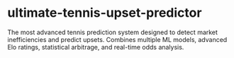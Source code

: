 # ultimate-tennis-upset-predictor
The most advanced tennis prediction system designed to detect market inefficiencies and predict upsets. Combines multiple ML models, advanced Elo ratings, statistical arbitrage, and real-time odds analysis.

